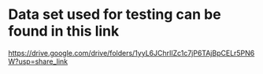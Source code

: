 # Data set used for testing can be found in this link
https://drive.google.com/drive/folders/1yyL6JChrIlZc1c7jP6TAjBpCELr5PN6W?usp=share_link
